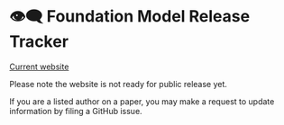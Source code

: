 # 👁️‍🗨️ Foundation Model Release Tracker
[Current website](http://foundationmodeltracker.com/)

Please note the website is not ready for public release yet.

If you are a listed author on a paper, you may make a request to update information by filing a
GitHub issue.
